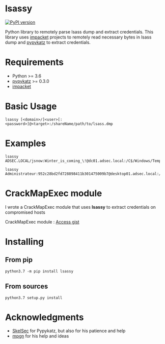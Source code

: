 # lsassy

[![PyPI version](https://badge.fury.io/py/lsassy.svg)](https://badge.fury.io/py/lsassy)

Python library to remotely parse lsass dump and extract credentials.
This library uses [impacket](https://github.com/SecureAuthCorp/impacket) projects to remotely read necessary bytes in lsass dump and [pypykatz](https://github.com/skelsec/pypykatz) to extract credentials.

# Requirements

* Python >= 3.6
* [pypykatz](https://github.com/skelsec/pypykatz) >= 0.3.0
* [impacket](https://github.com/SecureAuthCorp/impacket)

# Basic Usage

```
lsassy [<domain>/]<user>[:<password>]@<target>:/shareName/path/to/lsass.dmp
```

# Examples

```
lsassy ADSEC.LOCAL/jsnow:Winter_is_coming_\!@dc01.adsec.local:/C$/Windows/Temp/lsass.dmp

lsassy Administrateur:952c28bd2fd728898411b301475009b7@desktop01.adsec.local:/ADMIN$/lsass.dmp
```

# CrackMapExec module

I wrote a CrackMapExec module that uses **lsassy** to extract credentials on compromised hosts

CrackMapExec module : [Access gist](https://gist.github.com/Hackndo/4326c724ef1e9b71b12f8d104973a799)

# Installing

## From pip

```
python3.7 -m pip install lsassy
```

## From sources

```
python3.7 setup.py install
```

# Acknowledgments

* [SkelSec](http://twitter.com/skelsec) for Pypykatz, but also for his patience and help
* [mpgn](https://twitter.com/mpgn_x64) for his help and ideas
